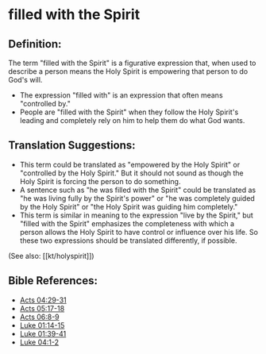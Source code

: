 # filled with the Spirit #

## Definition: ##

The term "filled with the Spirit" is a figurative expression that, when used to describe a person means the Holy Spirit is empowering that person to do God's will.

* The expression "filled with" is an expression that often means "controlled by."
* People are "filled with the Spirit" when they follow the Holy Spirit's leading and completely rely on him to help them do what God wants.

## Translation Suggestions: ##

* This term could be translated as "empowered by the Holy Spirit" or "controlled by the Holy Spirit." But it should not sound as though the Holy Spirit is forcing the person to do something.
* A sentence such as "he was filled with the Spirit" could be translated as "he was living fully by the Spirit's power" or "he was completely guided by the Holy Spirit" or "the Holy Spirit was guiding him completely."
* This term is similar in meaning to the expression "live by the Spirit," but "filled with the Spirit" emphasizes the completeness with which a person allows the Holy Spirit to have control or influence over his life. So these two expressions should be translated differently, if possible.

(See also: [[kt/holyspirit]])

## Bible References: ##

* [Acts 04:29-31](en/tn/act/help/04/29)
* [Acts 05:17-18](en/tn/act/help/05/17)
* [Acts 06:8-9](en/tn/act/help/06/08)
* [Luke 01:14-15](en/tn/luk/help/01/14)
* [Luke 01:39-41](en/tn/luk/help/01/39)
* [Luke 04:1-2](en/tn/luk/help/04/01)